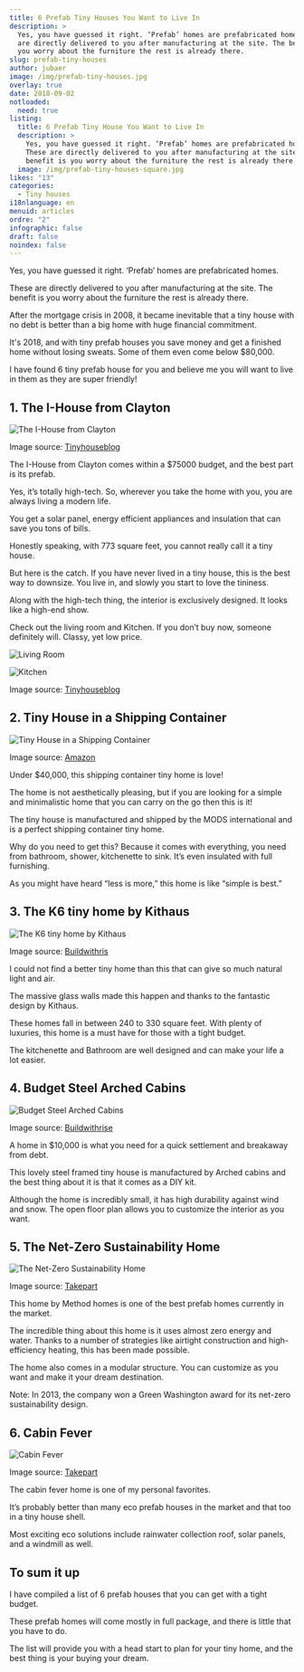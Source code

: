 ```yaml
---
title: 6 Prefab Tiny Houses You Want to Live In
description: >
  Yes, you have guessed it right. ‘Prefab’ homes are prefabricated homes. These
  are directly delivered to you after manufacturing at the site. The benefit is
  you worry about the furniture the rest is already there.
slug: prefab-tiny-houses
author: jubaer
image: /img/prefab-tiny-houses.jpg
overlay: true
date: 2018-09-02
notloaded:
  need: true
listing:
  title: 6 Prefab Tiny House You Want to Live In
  description: >
    Yes, you have guessed it right. ‘Prefab’ homes are prefabricated homes.
    These are directly delivered to you after manufacturing at the site. The
    benefit is you worry about the furniture the rest is already there.
  image: /img/prefab-tiny-houses-square.jpg
likes: "13"
categories:
  - Tiny houses
i18nlanguage: en
menuid: articles
ordre: "2"
infographic: false
draft: false
noindex: false
---
```

Yes, you have guessed it right. ‘Prefab’ homes are prefabricated homes. 

These are directly delivered to you after manufacturing at the site. The benefit is you worry about the furniture the rest is already there.

After the mortgage crisis in 2008, it became inevitable that a tiny house with no debt is better than a big home with huge financial commitment.

It's 2018, and with tiny prefab houses you save money and get a finished home without losing sweats. Some of them even come below $80,000. 

I have found 6 tiny prefab house for you and believe me you will want to live in them as they are super friendly!

## 1. The I-House from Clayton

![The I-House from Clayton](/img/the-i-house-from-clayton.png)

<span class="figcaption">Image source: [Tinyhouseblog
](http://tinyhouseblog.com/pre-fab/clayton-i-house/)</span>

The I-House from Clayton comes within a $75000 budget, and the best part is its prefab.

Yes, it’s totally high-tech. So, wherever you take the home with you, you are always living a modern life.

You get a solar panel, energy efficient appliances and insulation that can save you tons of bills. 

Honestly speaking, with 773 square feet, you cannot really call it a tiny house.

But here is the catch. If you have never lived in a tiny house, this is the best way to downsize. You live in, and slowly you start to love the tininess. 

Along with the high-tech thing, the interior is exclusively designed. It looks like a high-end show. 

Check out the living room and Kitchen. If you don’t buy now, someone definitely will. Classy, yet low price.

![Living Room](/img/living-room.png)

![Kitchen](/img/kitchen.png)

<span class="figcaption">Image source: [Tinyhouseblog
](http://tinyhouseblog.com/pre-fab/clayton-i-house/)</span>

## 2. Tiny House in a Shipping Container

![Tiny House in a Shipping Container](/img/tiny-house-in-a-shipping-container.jpg)

<span class="figcaption">Image source: [Amazon
](https://www.amazon.com/gp/product/B073FZ8PP9/)</span>

Under $40,000, this shipping container tiny home is love!

The home is not aesthetically pleasing, but if you are looking for a simple and minimalistic home that you can carry on the go then this is it!

The tiny house is manufactured and shipped by the MODS international and is a perfect shipping container tiny home. 

Why do you need to get this? Because it comes with everything, you need from bathroom, shower, kitchenette to sink. It’s even insulated with full furnishing.

As you might have heard “less is more,” this home is like “simple is best.”

## 3. The K6 tiny home by Kithaus

![The K6 tiny home by Kithaus](/img/the-k6-tiny-home-by-kithaus.png)

<span class="figcaption">Image source: [Buildwithris
](https://www.buildwithrise.com/stories/5-prefab-tiny-homes)</span>

I could not find a better tiny home than this that can give so much natural light and air. 

The massive glass walls made this happen and thanks to the fantastic design by Kithaus.

These homes fall in between 240 to 330 square feet. With plenty of luxuries, this home is a must have for those with a tight budget.

The kitchenette and Bathroom are well designed and can make your life a lot easier.

## 4. Budget Steel Arched Cabins

![Budget Steel Arched Cabins](/img/budget-steel-arched-cabins.png)

<span class="figcaption">Image source: [Buildwithrise
](https://www.buildwithrise.com/stories/5-prefab-tiny-homes)</span>

A home in $10,000 is what you need for a quick settlement and breakaway from debt. 

This lovely steel framed tiny house is manufactured by Arched cabins and the best thing about it is that it comes as a DIY kit.

Although the home is incredibly small, it has high durability against wind and snow. The open floor plan allows you to customize the interior as you want. 

## 5. The Net-Zero Sustainability Home

![The Net-Zero Sustainability Home](/img/the-net-zero-sustainability-home.jpg)

<span class="figcaption">Image source: [Takepart
](http://www.takepart.com/article/2015/09/14/7-prefab-eco-houses-you-can-order-today/)</span>

This home by Method homes is one of the best prefab homes currently in the market.

The incredible thing about this home is it uses almost zero energy and water. Thanks to a number of strategies like airtight construction and high-efficiency heating, this has been made possible.

The home also comes in a modular structure. You can customize as you want and make it your dream destination. 

Note: In 2013, the company won a Green Washington award for its net-zero sustainability design.

## 6. Cabin Fever

![Cabin Fever](/img/cabin-fever.jpg)

<span class="figcaption">Image source: [Takepart
](http://www.takepart.com/article/2015/09/14/7-prefab-eco-houses-you-can-order-today)</span>

The cabin fever home is one of my personal favorites. 

It’s probably better than many eco prefab houses in the market and that too in a tiny house shell. 

Most exciting eco solutions include rainwater collection roof, solar panels, and a windmill as well. 

## To sum it up

I have compiled a list of 6 prefab houses that you can get with a tight budget.

These prefab homes will come mostly in full package, and there is little that you have to do.

The list will provide you with a head start to plan for your tiny home, and the best thing is your buying your dream.
